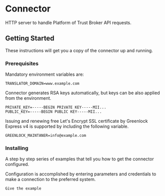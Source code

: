 # Connector

HTTP server to handle Platform of Trust Broker API requests.

## Getting Started

These instructions will get you a copy of the connector up and running.

### Prerequisites

Mandatory environment variables are:
```
TRANSLATOR_DOMAIN=www.example.com
```

Connector generates RSA keys automatically, but keys can be also applied from the environment.
```
PRIVATE_KEY=-----BEGIN PRIVATE KEY-----MII...
PUBLIC_KEY=-----BEGIN PUBLIC KEY-----MII...
```

Issuing and renewing free Let's Encrypt SSL certificate by Greenlock Express v4 is supported by including the following variable.
```
GREENLOCK_MAINTANER=info@example.com
```

### Installing

A step by step series of examples that tell you how to get the connector configured.

Configuration is accomplished by entering parameters and credentials to make a connection to the preferred system.

```
Give the example
```
